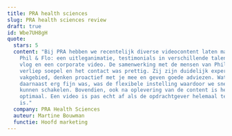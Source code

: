 ```yaml
---
title: PRA health sciences
slug: PRA health sciences review
draft: true
id: Wbe7UH8gH
quote:
  stars: 5
  content: "Bij PRA hebben we recentelijk diverse videocontent laten maken door
    Phil & Flo: een uitleganimatie, testimonials in verschillende talen, een
    vlog en een corporate video. De samenwerking met de mensen van Phil & Flo
    verliep soepel en het contact was prettig. Zij zijn duidelijk expert in hun
    vakgebied, denken proactief met je mee en geven goede adviezen. Wat
    daarnaast erg fijn was, was de flexibele instelling waardoor we snel hebben
    kunnen schakelen. Bovendien, ook na oplevering van de content is het contact
    optimaal. Een video is pas echt af als de opdrachtgever helemaal tevreden
    is."
  company: PRA Health Sciences
  auteur: Martine Bouwman
  functie: Hoofd marketing
---
```

